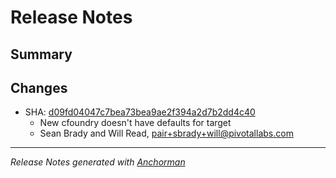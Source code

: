 # Release Notes

## Summary

## Changes

* SHA: [d09fd04047c7bea73bea9ae2f394a2d7b2dd4c40](git@github.com:cloudfoundr/commit/d09fd04047c7bea73bea9ae2f394a2d7b2dd4c40)
    * New cfoundry doesn't have defaults for target
    * Sean Brady and Will Read, pair+sbrady+will@pivotallabs.com


------

_Release Notes generated with [Anchorman](http://github.com/infews/anchorman)_